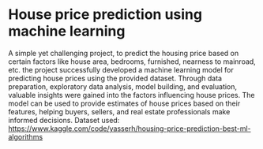 # House price prediction using machine learning
A simple yet challenging project, to predict the housing price based on certain factors like house area, bedrooms, furnished, nearness to mainroad, etc. 
 the project successfully developed a machine learning model for predicting house prices using the provided dataset. Through data preparation, exploratory data analysis, model building, and evaluation, valuable insights were gained into the factors influencing house prices. The model can be used to provide estimates of house prices based on their features, helping buyers, sellers, and real estate professionals make informed decisions.
Dataset used: https://www.kaggle.com/code/yasserh/housing-price-prediction-best-ml-algorithms
